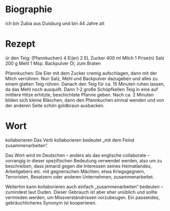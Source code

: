# Biographie
ich bin Zubia aus Duisburg und bin 44 Jahre alt

# Rezept
ür den Teig: (Pfannkuchen)
4	Ei(er)
2 EL	Zucker
400 ml	Milch
1 Prise(n)	Salz
200 g	Mehl
1 Msp.	Backpulver
Öl, zum Braten

Pfannkuchen:
Die Eier mit dem Zucker cremig aufschlagen, dann mit der Milch verrühren. Nun Salz, Mehl und Backpulver dazugeben und alles zu einem glatten Teig rühren. Danach den Teig für ca. 15 Minuten ruhen lassen, da das Mehl noch ausquillt. Dann 1-2 große Schöpfkellen Teig in eine auf mittlere Hitze erhitzte, beschichtete Pfanne geben. Nach ca. 2 Minuten bilden sich kleine Bläschen, dann den Pfannkuchen einmal wenden und von der anderen Seite schön goldbraun ausbacken.


# Wort
kollaborieren
Das Verb kollaborieren bedeutet „mit dem Feind zusammenarbeiten“.

Das Wort wird im Deutschen – anders als das englische collaborate – vorrangig in dieser spezifischen Bedeutung verwendet werden, also um zu beschreiben, dass jemand gegen die Interessen seines Heimatlandes, Arbeitgebers etc. mit gegnerischen Mächten, etwa Kriegsgegnern, Terroristen, Besatzern oder anderen Unternehmen, zusammenarbeitet.

Weiterhin kann kollaborieren auch einfach „zusammenarbeiten“ bedeuten – zumindest laut Duden. Dieser Gebrauch ist aber eher unüblich und sollte vermieden werden, um Missverständnissen vorzubeugen. Ein passendes, gebräuchlicheres Synonym ist kooperieren.

